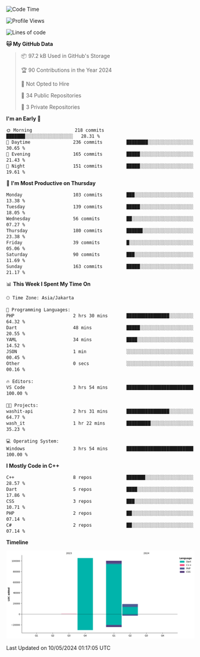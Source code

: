 <!--START_SECTION:waka-->
![Code Time](http://img.shields.io/badge/Code%20Time-77%20hrs%2040%20mins-blue)

![Profile Views](http://img.shields.io/badge/Profile%20Views-0-blue)

![Lines of code](https://img.shields.io/badge/From%20Hello%20World%20I%27ve%20Written-224.6%20thousand%20lines%20of%20code-blue)

**🐱 My GitHub Data** 

> 📦 97.2 kB Used in GitHub's Storage 
 > 
> 🏆 90 Contributions in the Year 2024
 > 
> 🚫 Not Opted to Hire
 > 
> 📜 34 Public Repositories 
 > 
> 🔑 3 Private Repositories 
 > 
**I'm an Early 🐤** 

```text
🌞 Morning                218 commits         ███████░░░░░░░░░░░░░░░░░░   28.31 % 
🌆 Daytime                236 commits         ████████░░░░░░░░░░░░░░░░░   30.65 % 
🌃 Evening                165 commits         █████░░░░░░░░░░░░░░░░░░░░   21.43 % 
🌙 Night                  151 commits         █████░░░░░░░░░░░░░░░░░░░░   19.61 % 
```
📅 **I'm Most Productive on Thursday** 

```text
Monday                   103 commits         ███░░░░░░░░░░░░░░░░░░░░░░   13.38 % 
Tuesday                  139 commits         █████░░░░░░░░░░░░░░░░░░░░   18.05 % 
Wednesday                56 commits          ██░░░░░░░░░░░░░░░░░░░░░░░   07.27 % 
Thursday                 180 commits         ██████░░░░░░░░░░░░░░░░░░░   23.38 % 
Friday                   39 commits          █░░░░░░░░░░░░░░░░░░░░░░░░   05.06 % 
Saturday                 90 commits          ███░░░░░░░░░░░░░░░░░░░░░░   11.69 % 
Sunday                   163 commits         █████░░░░░░░░░░░░░░░░░░░░   21.17 % 
```


📊 **This Week I Spent My Time On** 

```text
🕑︎ Time Zone: Asia/Jakarta

💬 Programming Languages: 
PHP                      2 hrs 30 mins       ████████████████░░░░░░░░░   64.32 % 
Dart                     48 mins             █████░░░░░░░░░░░░░░░░░░░░   20.55 % 
YAML                     34 mins             ████░░░░░░░░░░░░░░░░░░░░░   14.52 % 
JSON                     1 min               ░░░░░░░░░░░░░░░░░░░░░░░░░   00.45 % 
Other                    0 secs              ░░░░░░░░░░░░░░░░░░░░░░░░░   00.16 % 

🔥 Editors: 
VS Code                  3 hrs 54 mins       █████████████████████████   100.00 % 

🐱‍💻 Projects: 
washit-api               2 hrs 31 mins       ████████████████░░░░░░░░░   64.77 % 
wash_it                  1 hr 22 mins        █████████░░░░░░░░░░░░░░░░   35.23 % 

💻 Operating System: 
Windows                  3 hrs 54 mins       █████████████████████████   100.00 % 
```

**I Mostly Code in C++** 

```text
C++                      8 repos             ███████░░░░░░░░░░░░░░░░░░   28.57 % 
Dart                     5 repos             ████░░░░░░░░░░░░░░░░░░░░░   17.86 % 
CSS                      3 repos             ███░░░░░░░░░░░░░░░░░░░░░░   10.71 % 
PHP                      2 repos             ██░░░░░░░░░░░░░░░░░░░░░░░   07.14 % 
C#                       2 repos             ██░░░░░░░░░░░░░░░░░░░░░░░   07.14 % 
```



**Timeline**

![Lines of Code chart](https://raw.githubusercontent.com/PradiptaAhmad/PradiptaAhmad/main/assets/bar_graph.png)


 Last Updated on 10/05/2024 01:17:05 UTC
<!--END_SECTION:waka-->
